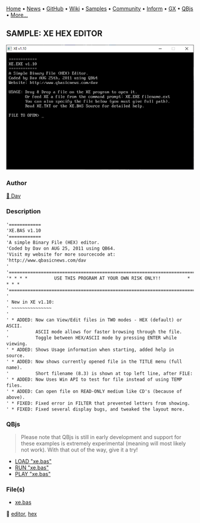 [Home](https://qb64.com) • [News](../../news.md) • [GitHub](https://github.com/QB64Official/qb64) • [Wiki](https://github.com/QB64Official/qb64/wiki) • [Samples](../../samples.md) • [Community](../../community.md) • [Inform](../../inform.md) • [GX](../../gx.md) • [QBjs](../../qbjs.md) • [More...](../../more.md)

## SAMPLE: XE HEX EDITOR

![screenshot.png](img/screenshot.png)

### Author

[🐝 Dav](../dav.md) 

### Description

```text
'============
'XE.BAS v1.10
'============
'A simple Binary File (HEX) editor.
'Coded by Dav on AUG 25, 2011 using QB64.
'Visit my website for more sourcecode at:
'http://www.qbasicnews.com/dav
'
'==========================================================================
'* * * *          USE THIS PROGRAM AT YOUR OWN RISK ONLY!!          * * * *
'==========================================================================
'
' New in XE v1.10:
' ~~~~~~~~~~~~~~~
'
' * ADDED: Now can View/Edit files in TWO modes - HEX (default) or ASCII.
'          ASCII mode allows for faster browsing through the file.
'          Toggle between HEX/ASCII mode by pressing ENTER while viewing.
' * ADDED: Shows Usage information when starting, added help in source.
' * ADDED: Now shows currently opened file in the TITLE menu (full name).
'          Short filename (8.3) is shown at top left line, after FILE:
' * ADDED: Now Uses Win API to test for file instead of using TEMP files.
' * ADDED: Can open file on READ-ONLY medium like CD's (because of above).
' * FIXED: Fixed error in FILTER that prevented letters from showing.
' * FIXED: Fixed several display bugs, and tweaked the layout more.
```

### QBjs

> Please note that QBjs is still in early development and support for these examples is extremely experimental (meaning will most likely not work). With that out of the way, give it a try!

* [LOAD "xe.bas"](https://v6p9d9t4.ssl.hwcdn.net/html/5963335/index.html?src=https://qb64.com/samples/xe-hex-editor/src/xe.bas)
* [RUN "xe.bas"](https://v6p9d9t4.ssl.hwcdn.net/html/5963335/index.html?mode=auto&src=https://qb64.com/samples/xe-hex-editor/src/xe.bas)
* [PLAY "xe.bas"](https://v6p9d9t4.ssl.hwcdn.net/html/5963335/index.html?mode=play&src=https://qb64.com/samples/xe-hex-editor/src/xe.bas)

### File(s)

* [xe.bas](src/xe.bas)

🔗 [editor](../editor.md), [hex](../hex.md)
